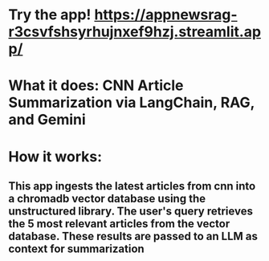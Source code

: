 # Try the app! https://appnewsrag-r3csvfshsyrhujnxef9hzj.streamlit.app/

# What it does: CNN Article Summarization via LangChain, RAG, and Gemini

# How it works: 
## This app ingests the latest articles from cnn into a chromadb vector database using the unstructured library. The user's query retrieves the 5 most relevant articles from the vector database. These results are passed to an LLM as context for summarization












